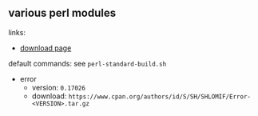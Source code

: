 ## various perl modules

links:

- [download page](https://www.cpan.org/)

default commands: see `perl-standard-build.sh`

- error
    - version: `0.17026`
    - download: `https://www.cpan.org/authors/id/S/SH/SHLOMIF/Error-<VERSION>.tar.gz`
